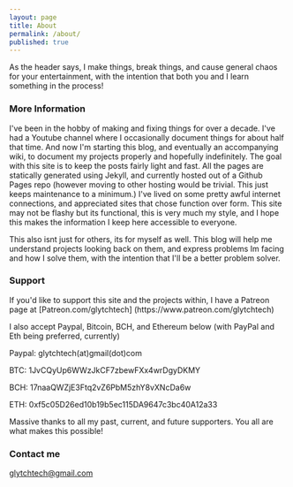 ```yaml
---
layout: page
title: About
permalink: /about/
published: true
---
```


As the header says, I make things, break things, and cause general chaos for your entertainment, with the intention that both you and I learn something in the process! 

### More Information
<p>I've been in the hobby of making and fixing things for over a decade. I've had a Youtube channel where I occasionally document things for about half that time. And now I'm starting this blog, and eventually an accompanying wiki, to document my projects properly and hopefully indefinitely. The goal with this site is to keep the posts fairly light and fast. All the pages are statically generated using Jekyll, and currently hosted out of a Github Pages repo (however moving to other hosting would be trivial. This just keeps maintenance to a minimum.) 
I've lived on some pretty awful internet connections, and appreciated sites that chose function over form. This site may not be flashy but its functional, this is very much my style, and I hope this makes the information I keep here accessible to everyone. </p>
<p> This also isnt just for others, its for myself as well. This blog will help me understand projects looking back on them, and express problems Im facing and how I solve them, with the intention that I'll be a better problem solver. </p> 

### Support 
<p> If you'd like to support this site and the projects within, I have a Patreon page at [Patreon.com/glytchtech] (https://www.patreon.com/glytchtech) </p>
<p> I also accept Paypal, Bitcoin, BCH, and Ethereum below (with PayPal and Eth being preferred, currently)</p>
<p> Paypal: glytchtech(at)gmail(dot)com </p>
<p> BTC: 1JvCQyUp6WWzJkCF7zbewFXx4wrDgyDKMY </p>
<p> BCH: 17naaQWZjE3Ftq2vZ6PbM5zhY8vXNcDa6w </p>
<p> ETH: 0xf5c05D26ed10b19b5ec115DA9647c3bc40A12a33 </p>
<p>Massive thanks to all my past, current, and future supporters. You all are what makes this possible!</p>

### Contact me


[glytchtech@gmail.com](mailto:glytchtech@gmail.com)
